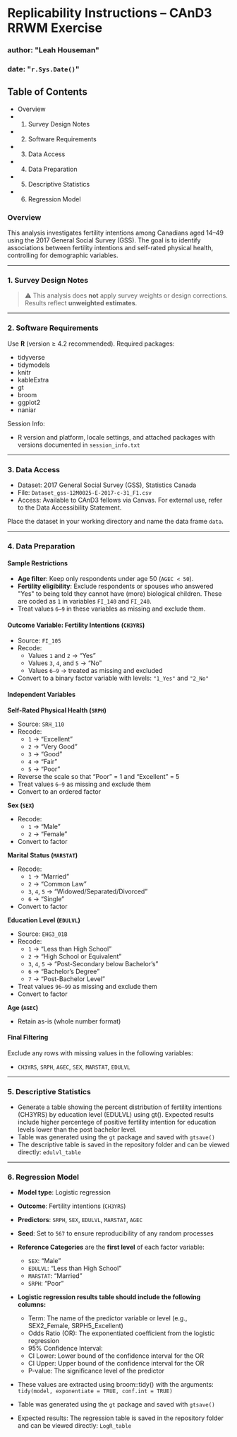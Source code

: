 # Replicability Instructions – CAnD3 RRWM Exercise
### author: "Leah Houseman"
### date: "`r.Sys.Date()`"

## Table of Contents

-  Overview
-  1. Survey Design Notes
-  2. Software Requirements
-  3. Data Access
-  4. Data Preparation
-  5. Descriptive Statistics
-  6. Regression Model

### Overview
This analysis investigates fertility intentions among Canadians aged 14–49 using the 2017 General Social Survey (GSS). The goal is to identify associations between fertility intentions and self-rated physical health, controlling for demographic variables.

--------------------------------------------------------------------------------

### 1. Survey Design Notes

> ⚠️ This analysis does **not** apply survey weights or design corrections. Results reflect **unweighted estimates**.

---

### 2. Software Requirements

Use **R** (version ≥ 4.2 recommended). Required packages:

- tidyverse
- tidymodels
- knitr
- kableExtra
- gt
- broom
- ggplot2
- naniar

Session Info:
- R version and platform, locale settings, and attached packages with versions documented in `session_info.txt`
---

### 3. Data Access

- Dataset: 2017 General Social Survey (GSS), Statistics Canada  
- File: `Dataset_gss-12M0025-E-2017-c-31_F1.csv`  
- Access: Available to CAnD3 fellows via Canvas. For external use, refer to the Data Accessibility Statement.

Place the dataset in your working directory and name the data frame `data`.

---

### 4. Data Preparation

#### Sample Restrictions

- **Age filter**: Keep only respondents under age 50 (`AGEC < 50`).
- **Fertility eligibility**: Exclude respondents or spouses who answered "Yes" to being told they cannot have (more) biological children. These are coded as `1` in variables `FI_140` and `FI_240`.
- Treat values `6–9` in these variables as missing and exclude them.

#### Outcome Variable: Fertility Intentions (`CH3YRS`)

- Source: `FI_105`
- Recode:
  - Values `1` and `2` → “Yes”
  - Values `3`, `4`, and `5` → “No”
  - Values `6–9` → treated as missing and excluded
- Convert to a binary factor variable with levels: `"1_Yes"` and `"2_No"`

#### Independent Variables

**Self-Rated Physical Health (`SRPH`)**
- Source: `SRH_110`
- Recode:
  - `1` → “Excellent”
  - `2` → “Very Good”
  - `3` → “Good”
  - `4` → “Fair”
  - `5` → “Poor”
- Reverse the scale so that “Poor” = 1 and “Excellent” = 5
- Treat values `6–9` as missing and exclude them
- Convert to an ordered factor

**Sex (`SEX`)**
- Recode:
  - `1` → “Male”
  - `2` → “Female”
- Convert to factor

**Marital Status (`MARSTAT`)**
- Recode:
  - `1` → “Married”
  - `2` → “Common Law”
  - `3`, `4`, `5` → “Widowed/Separated/Divorced”
  - `6` → “Single”
- Convert to factor

**Education Level (`EDULVL`)**
- Source: `EHG3_01B`
- Recode:
  - `1` → “Less than High School”
  - `2` → “High School or Equivalent”
  - `3`, `4`, `5` → “Post-Secondary below Bachelor’s”
  - `6` → “Bachelor’s Degree”
  - `7` → “Post-Bachelor Level”
- Treat values `96–99` as missing and exclude them
- Convert to factor

**Age (`AGEC`)**
- Retain as-is (whole number format)

#### Final Filtering

Exclude any rows with missing values in the following variables:

- `CH3YRS`, `SRPH`, `AGEC`, `SEX`, `MARSTAT`, `EDULVL`

---

### 5. Descriptive Statistics 

- Generate a table showing the percent distribution of fertility intentions (CH3YRS) by education level (EDULVL) using gt(). Expected results include higher percentege of positive fertility intention for education levels lower than the post bachelor level.
- Table was generated using the `gt` package and saved with `gtsave()`
- The descriptive table is saved in the repository folder and can be viewed directly:
`edulvl_table`

---

### 6. Regression Model

- **Model type**: Logistic regression
- **Outcome**: Fertility intentions (`CH3YRS`)
- **Predictors**: `SRPH`, `SEX`, `EDULVL`, `MARSTAT`, `AGEC`
- **Seed**: Set to `567` to ensure reproducibility of any random processes
- **Reference Categories** are the **first level** of each factor variable:
    - `SEX`: “Male”
    - `EDULVL`: “Less than High School”
    - `MARSTAT`: “Married”
    - `SRPH`: “Poor”
    
    
- **Logistic regression results table should include the following columns:**
  - Term: The name of the predictor variable or level (e.g., SEX2_Female, SRPH5_Excellent)
  - Odds Ratio (OR): The exponentiated coefficient from the logistic regression
  - 95% Confidence Interval:
  - CI Lower: Lower bound of the confidence interval for the OR
  - CI Upper: Upper bound of the confidence interval for the OR
  - P-value: The significance level of the predictor
- These values are extracted using broom::tidy() with the arguments: `tidy(model, exponentiate = TRUE, conf.int = TRUE)`
- Table was generated using the `gt` package and saved with `gtsave()`
- Expected results: The regression table is saved in the repository folder and can be viewed directly:
`LogR_table`
